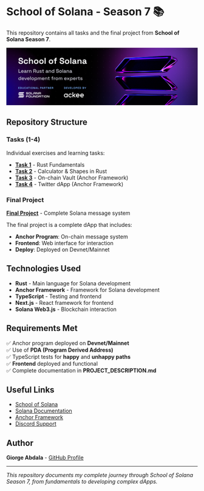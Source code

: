 # School of Solana - Season 7 📚

This repository contains all tasks and the final project from **School of Solana Season 7**.

![School of Solana](https://github.com/Ackee-Blockchain/school-of-solana/blob/master/.banner/banner.png?raw=true)

##  Repository Structure

###  Tasks (1-4)
Individual exercises and learning tasks:

- **[Task 1](./tasks/task1/)** - Rust Fundamentals
- **[Task 2](./tasks/task2/)** - Calculator & Shapes in Rust  
- **[Task 3](./tasks/task3/)** - On-chain Vault (Anchor Framework)
- **[Task 4](./tasks/task4/)** - Twitter dApp (Anchor Framework)

###  Final Project
**[Final Project](./final-project/)** - Complete Solana message system

The final project is a complete dApp that includes:
- **Anchor Program**: On-chain message system
- **Frontend**: Web interface for interaction
- **Deploy**: Deployed on Devnet/Mainnet

##  Technologies Used

- **Rust** - Main language for Solana development
- **Anchor Framework** - Framework for Solana development
- **TypeScript** - Testing and frontend
- **Next.js** - React framework for frontend
- **Solana Web3.js** - Blockchain interaction

##  Requirements Met

✅ Anchor program deployed on **Devnet/Mainnet**  
✅ Use of **PDA (Program Derived Address)**  
✅ TypeScript tests for **happy** and **unhappy paths**  
✅ **Frontend** deployed and functional  
✅ Complete documentation in **PROJECT_DESCRIPTION.md**  

##  Useful Links

- [School of Solana](https://github.com/Ackee-Blockchain/school-of-solana)
- [Solana Documentation](https://docs.solana.com/)
- [Anchor Framework](https://www.anchor-lang.com/)
- [Discord Support](https://discord.gg/z3JVuZyFnp)

##  Author

**Giorge Abdala** - [GitHub Profile](https://github.com/giorgeabdala)

---

*This repository documents my complete journey through School of Solana Season 7, from fundamentals to developing complex dApps.*